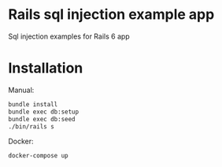 # Rails sql injection example app

Sql injection examples for Rails 6 app

# Installation
Manual:

```sh
bundle install
bundle exec db:setup
bundle exec db:seed
./bin/rails s
```

Docker:
```sh
docker-compose up
```
